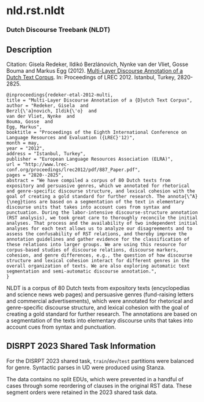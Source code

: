# nld.rst.nldt

### Dutch Discourse Treebank (NLDT)

## Description

Citation: Gisela Redeker, Ildikó Berzlánovich, Nynke van der Vliet, Gosse Bouma and Markus Egg (2012). [Multi-Layer Discourse Annotation of a Dutch Text Corpus](https://aclanthology.org/L12-1528/). In: Proceedings of LREC 2012. Istanbul, Turkey, 2820-2825.
```
@inproceedings{redeker-etal-2012-multi,
title = "Multi-Layer Discourse Annotation of a {D}utch Text Corpus",
author = "Redeker, Gisela  and
Berzl{\'a}novich, Ildik{\'o}  and
van der Vliet, Nynke  and
Bouma, Gosse  and
Egg, Markus",
booktitle = "Proceedings of the Eighth International Conference on Language Resources and Evaluation ({LREC}'12)",
month = may,
year = "2012",
address = "Istanbul, Turkey",
publisher = "European Language Resources Association (ELRA)",
url = "http://www.lrec-conf.org/proceedings/lrec2012/pdf/887_Paper.pdf",
pages = "2820--2825",
abstract = "We have compiled a corpus of 80 Dutch texts from expository and persuasive genres, which we annotated for rhetorical and genre-specific discourse structure, and lexical cohesion with the goal of creating a gold standard for further research. The annota{\^A}{\neg}tions are based on a segmentation of the text in elementary discourse units that takes into account cues from syntax and punctuation. During the labor-intensive discourse-structure annotation (RST analysis), we took great care to thoroughly reconcile the initial analyses. That process and the availability of two independent initial analyses for each text allows us to analyze our disagreements and to assess the confusability of RST relations, and thereby improve the annotation guidelines and gather evidence for the classification of these relations into larger groups. We are using this resource for corpus-based studies of discourse relations, discourse markers, cohesion, and genre differences, e.g., the question of how discourse structure and lexical cohesion interact for different genres in the overall organization of texts. We are also exploring automatic text segmentation and semi-automatic discourse annotation.",
}
```


NLDT is a corpus of 80 Dutch texts from expository texts (encyclopedias and science news web pages) and persuasive genres (fund-raising letters and commercial advertisements), which were annotated for rhetorical and genre-specific discourse structure, and lexical cohesion with the goal of creating a gold standard for further research. The annotations are based on a segmentation of the texts into elementary discourse units that takes into account cues from syntax and punctuation.

## DISRPT 2023 Shared Task Information

For the DISRPT 2023 shared task, `train`/`dev`/`test` partitions were balanced for genre.
Syntactic parses in UD were produced using Stanza.

The data contains no split EDUs, which were prevented in a handful of cases through some reordering of clauses in the original RST data. These segment orders were retained in the 2023 shared task data.
